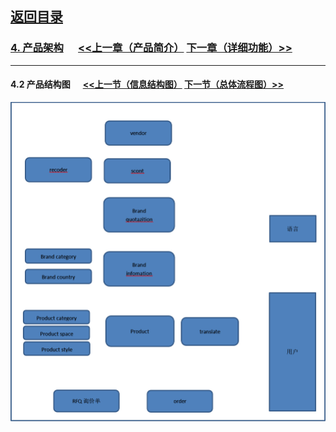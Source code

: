 
## [返回目录](../../readme.md)  

### [4. 产品架构](../4_Structure.md)  &nbsp;&nbsp;&nbsp;&nbsp; [<<上一章（产品简介）](../3_Description.md) [下一章（详细功能）>>](../5_Function.md)
---
#### 4.2 产品结构图 &nbsp;&nbsp;&nbsp;&nbsp; [<<上一节（信息结构图）](./1.md) [下一节（总体流程图）>>](./3.md)
  ![产品结构图](../4_Img/2.jpg)
